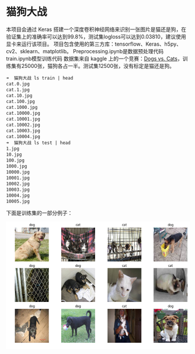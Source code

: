 # 猫狗大战
本项目会通过 Keras 搭建一个深度卷积神经网络来识别一张图片是猫还是狗，在验证集上的准确率可以达到99.8%，测试集logloss可以达到0.03810，建议使用显卡来运行该项目。
项目包含使用的第三方库：tensorflow、Keras、h5py、cv2、sklearn、matplotlib。
Preprocessing.ipynb是数据预处理代码
train.ipynb模型训练代码
数据集来自 kaggle 上的一个竞赛：[Dogs vs. Cats](https://www.kaggle.com/c/dogs-vs-cats-redux-kernels-edition)，训练集有25000张，猫狗各占一半。测试集12500张，没有标定是猫还是狗。

```
➜  猫狗大战 ls train | head
cat.0.jpg
cat.1.jpg
cat.10.jpg
cat.100.jpg
cat.1000.jpg
cat.10000.jpg
cat.10001.jpg
cat.10002.jpg
cat.10003.jpg
cat.10004.jpg
➜  猫狗大战 ls test | head
1.jpg
10.jpg
100.jpg
1000.jpg
10000.jpg
10001.jpg
10002.jpg
10003.jpg
10004.jpg
10005.jpg
```
下面是训练集的一部分例子：

![](https://raw.githubusercontent.com/ypwhs/resources/master/dataset.png)







